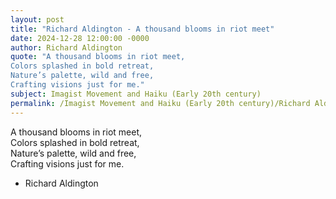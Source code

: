 ```yaml
---
layout: post
title: "Richard Aldington - A thousand blooms in riot meet"
date: 2024-12-28 12:00:00 -0000
author: Richard Aldington
quote: "A thousand blooms in riot meet,  
Colors splashed in bold retreat,  
Nature’s palette, wild and free,  
Crafting visions just for me."
subject: Imagist Movement and Haiku (Early 20th century)
permalink: /Imagist Movement and Haiku (Early 20th century)/Richard Aldington/Richard Aldington - A thousand blooms in riot meet
---
```


A thousand blooms in riot meet,  
Colors splashed in bold retreat,  
Nature’s palette, wild and free,  
Crafting visions just for me.

- Richard Aldington
